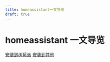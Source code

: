 ```yaml
---
title: homeassistant一文导览
draft: true
---
```


# homeassistant 一文导览

[安装到树莓派](https://www.home-assistant.io/installation/raspberrypi/#start-up-your-raspberry-pi)
[安装到其他](https://www.home-assistant.io/installation/)

